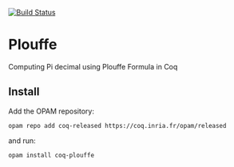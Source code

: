 [![Build Status](https://travis-ci.com/thery/Plouffe.svg?branch=master)](https://travis-ci.com/thery/Plouffe)

# Plouffe
Computing Pi decimal using Plouffe Formula in Coq

## Install
Add the OPAM repository:

    opam repo add coq-released https://coq.inria.fr/opam/released

and run:

    opam install coq-plouffe
